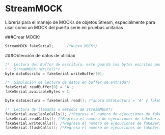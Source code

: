 # StreamMOCK
Libreria para el manejo de MOCKs de objetos Stream, especialmente para usar como un MOCK del puerto serie en pruebas unitarias

###Crear MOCK:
```cpp
StreamMOCK fakeSerial; 		/*Nuevo MOCK*/
```

###Obtención de datos de utilidad
```cpp
/*	Lectura del Buffer de escritura, este guarda los bytes escritos por medio
*	StreamMOCK::write()*/
byte datoEscrito = fakeSerial.writeBuffer[0];

/*	Simulación de lectura de datos en buffer de entrada*/
fakeSerial.readBuffer[0] = 'A';
faKeSerial.availableBytes = 1;

byte datoLectura = fakeSerial.read(); /*ahora datoLectura = 'A' y fakeSerial.availableBytes = 0*/

/*	Lectura de llamadas a métodos de StreamMOCK*/
fakeSerial.availableCalls(); /*Regresa el numero de ejecuciones de fakeSerial.avilable()*/
fakeSerial.readCalls(); /*Regresa el numero de ejecuciones de fakeSerial.read()*/
fakeSerial.writeCalls(); /*Regresa el numero de ejecuciones de fakeSerial.write()*/
fakeSerial.flushCalls(); /*Regresa el numero de ejecuciones de fakeSerial.flush()*/

```
